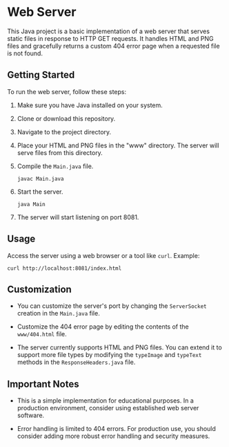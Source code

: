 # Web Server

This Java project is a basic implementation of a web server that serves static files in response to HTTP GET requests. It handles HTML and PNG files and gracefully returns a custom 404 error page when a requested file is not found.

## Getting Started

To run the web server, follow these steps:

1. Make sure you have Java installed on your system.

2. Clone or download this repository.

3. Navigate to the project directory.

4. Place your HTML and PNG files in the "www" directory. The server will serve files from this directory.

5. Compile the `Main.java` file.

   ```shell
   javac Main.java
   ```

6. Start the server.

   ```shell
   java Main
   ```

7. The server will start listening on port 8081.

## Usage

Access the server using a web browser or a tool like `curl`. Example:

```shell
curl http://localhost:8081/index.html
```

## Customization

- You can customize the server's port by changing the `ServerSocket` creation in the `Main.java` file.

- Customize the 404 error page by editing the contents of the `www/404.html` file.

- The server currently supports HTML and PNG files. You can extend it to support more file types by modifying the `typeImage` and `typeText` methods in the `ResponseHeaders.java` file.

## Important Notes

- This is a simple implementation for educational purposes. In a production environment, consider using established web server software.

- Error handling is limited to 404 errors. For production use, you should consider adding more robust error handling and security measures.

